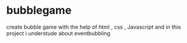 # bubblegame
create bubble game with the help of html , css , Javascript and in this project i understude about eventbubbling
